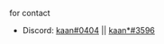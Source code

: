 for contact

- Discord: [kaan#0404](https://discord.com/users/831815426278162433) || [kaan*#3596](https://discord.com/users/391688185727418382)
